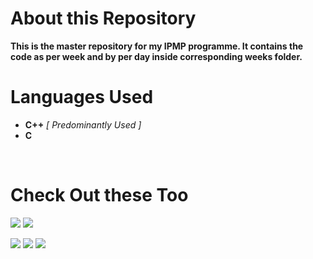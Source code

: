 # About this Repository

**This is the master repository for my IPMP programme. It contains the code as per week and by per day inside corresponding weeks folder.**


# Languages Used

 - **C++**  *[ Predominantly Used ]*
 - **C**

<br>

# Check Out these Too
  
 <a href = "https://www.hackerrank.com/CS24_009" target="_blank"><img src="https://img.shields.io/badge/-Hackerrank-2EC866?style=for-the-badge&logo=HackerRank&logoColor=white"/></a>
 <a href = "https://leetcode.com/lokanush/" target="_blank"><img src="https://img.shields.io/badge/-LeetCode-FFA116?style=for-the-badge&logo=LeetCode&logoColor=black"/></a>
 
 
 <a href = "https://www.hackerearth.com/@CS24_009" target="_blank"><img src="https://img.shields.io/badge/HackerEarth-%232C3454.svg?&style=for-the-badge&logo=HackerEarth&logoColor=Blue"/></a>
 <a href = "" target="_blank"><img src="https://img.shields.io/badge/Codechef-%23B92B27.svg?&style=for-the-badge&logo=Codechef&logoColor=white"/></a>
 <a href = "" target="_blank"><img src="https://img.shields.io/badge/Codeforces-445f9d?style=for-the-badge&logo=Codeforces&logoColor=white"/></a>